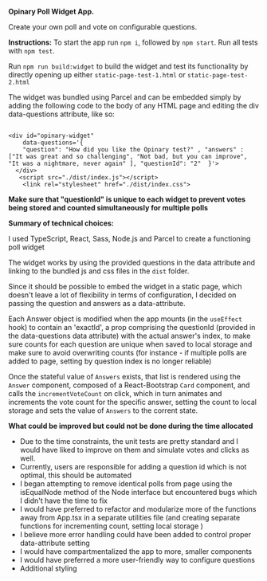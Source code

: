 **Opinary Poll Widget App.**

Create your own poll and vote on configurable questions.

**Instructions:**
To start the app run `npm i`, followed by `npm start`. Run all tests with `npm test`.

Run `npm run build:widget` to build the widget and test its functionality by directly opening up either `static-page-test-1.html` or `static-page-test-2.html`

The widget was bundled using Parcel and can be embedded simply by adding the following code to the body of any HTML page
and editing the div data-questions attribute, like so:

```

<div id="opinary-widget"
    data-questions='{
    "question": "How did you like the Opinary test?" , "answers" : ["It was great and so challenging", "Not bad, but you can improve", "It was a nightmare, never again" ], "questionId": "2"  }'>
  </div>
   <script src="./dist/index.js"></script>
    <link rel="stylesheet" href="./dist/index.css">
```

**Make sure that "questionId" is unique to each widget to prevent votes being stored and counted simultaneously for multiple polls**

**Summary of technical choices:**

I used TypeScript, React, Sass, Node.js and Parcel to create a functioning poll widget

The widget works by using the provided questions in the data attribute and linking to the bundled js and css files in the `dist` folder.

Since it should be possible to embed the widget in a static page, which doesn't leave a lot of flexibility in terms of configuration, I decided on passing the question and answers as a data-attribute.

Each Answer object is modified when the app mounts (in the `useEffect` hook) to contain an 'exactId', a prop comprising the questionId (provided in the data-questions data attribute) with the actual answer's index, to make sure counts for each question are unique when saved to local storage and make sure to avoid overwriting counts (for instance - if multiple polls are added to page, setting by question index is no longer reliable)

Once the stateful value of `Answers` exists, that list is rendered using the `Answer` component, composed of a React-Bootstrap `Card` component, and calls the `incrementVoteCount` on click, which in turn animates and increments the vote count for the specific answer, setting the count to local storage and sets the value of `Answers` to the corrent state.

**What could be improved but could not be done during the time allocated**

- Due to the time constraints, the unit tests are pretty standard and I would have liked to improve on them and simulate votes and clicks as well.
- Currently, users are responsible for adding a question id which is not optimal, this should be automated
- I began attempting to remove identical polls from page using the isEqualNode method of the Node interface but encountered bugs which I didn't have the time to fix
- I would have preferred to refactor and modularize more of the functions away from App.tsx in a separate utilities file (and creating separate functions for incrementing count, setting local storage )
- I believe more error handling could have been added to control proper data-attribute setting
- I would have compartmentalized the app to more, smaller components
- I would have preferred a more user-friendly way to configure questions
- Additional styling
